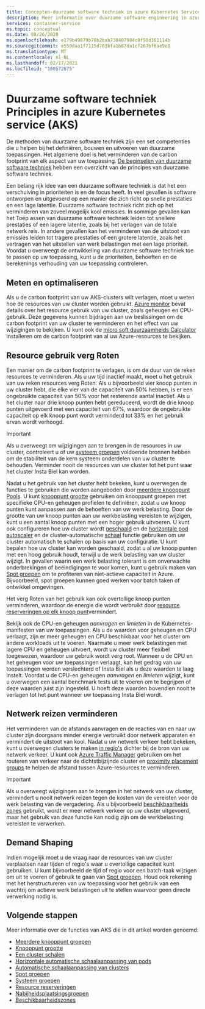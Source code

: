 ```yaml
---
title: Concepten-duurzame software techniek in azure Kubernetes Services (AKS)
description: Meer informatie over duurzame software engineering in azure Kubernetes service (AKS).
services: container-service
ms.topic: conceptual
ms.date: 08/26/2020
ms.openlocfilehash: e179b49879b78b2bab738407984c0f50d161114b
ms.sourcegitcommit: e559daa1f7115d703bfa1b87da1cf267bf6ae9e8
ms.translationtype: MT
ms.contentlocale: nl-NL
ms.lasthandoff: 02/17/2021
ms.locfileid: "100572675"
---
```

# <a name="sustainable-software-engineering-principles-in-azure-kubernetes-service-aks"></a>Duurzame software techniek Principles in azure Kubernetes service (AKS)

De methoden van duurzame software techniek zijn een set competenties die u helpen bij het definiëren, bouwen en uitvoeren van duurzame toepassingen. Het algemene doel is het verminderen van de carbon footprint van elk aspect van uw toepassing. [De beginselen van duurzame software techniek][principles-sse] hebben een overzicht van de principes van duurzame software techniek.

Een belang rijk idee van een duurzame software techniek is dat het een verschuiving in prioriteiten is en de focus heeft. In veel gevallen is software ontworpen en uitgevoerd op een manier die zich richt op snelle prestaties en een lage latentie. Duurzame software techniek richt zich op het verminderen van zoveel mogelijk kool emissies. In sommige gevallen kan het Toep assen van duurzame software techniek leiden tot snellere prestaties of een lagere latentie, zoals bij het verlagen van de totale netwerk reis. In andere gevallen kan het verminderen van de uitstoot van emissies leiden tot tragere prestaties of een grotere latentie, zoals het vertragen van het uitstellen van werk belastingen met een lage prioriteit. Voordat u overweegt de ontwikkeling van duurzame software techniek toe te passen op uw toepassing, kunt u de prioriteiten, behoeften en de berekenings verhouding van uw toepassing controleren.

## <a name="measure-and-optimize"></a>Meten en optimaliseren

Als u de carbon footprint van uw AKS-clusters wilt verlagen, moet u weten hoe de resources van uw cluster worden gebruikt. [Azure monitor][azure-monitor] bevat details over het resource gebruik van uw cluster, zoals geheugen en CPU-gebruik. Deze gegevens kunnen bijdragen aan uw beslissingen om de carbon footprint van uw cluster te verminderen en het effect van uw wijzigingen te bekijken. U kunt ook de [micro soft duurzaamheids Calculator][sustainability-calculator] installeren om de carbon footprint van al uw Azure-resources te bekijken.

## <a name="increase-resource-utilization"></a>Resource gebruik verg Roten

Een manier om de carbon footprint te verlagen, is om de duur van de reken resources te verminderen. Als u uw tijd inactief maakt, moet u het gebruik van uw reken resources verg Roten. Als u bijvoorbeeld vier knoop punten in uw cluster hebt, die elke vier van de capaciteit van 50% hebben, is er een ongebruikte capaciteit van 50% voor het resterende aantal inactief. Als u het cluster naar drie knoop punten hebt gereduceerd, wordt de drie knoop punten uitgevoerd met een capaciteit van 67%, waardoor de ongebruikte capaciteit op elk knoop punt wordt verminderd tot 33% en het gebruik ervan wordt verhoogd.

> [!IMPORTANT]
> Als u overweegt om wijzigingen aan te brengen in de resources in uw cluster, controleert u of uw [systeem groepen][system-pools] voldoende bronnen hebben om de stabiliteit van de kern systeem onderdelen van uw cluster te behouden. Verminder nooit de resources van uw cluster tot het punt waar het cluster Insta Biel kan worden.

Nadat u het gebruik van het cluster hebt bekeken, kunt u overwegen de functies te gebruiken die worden aangeboden door [meerdere knooppunt Pools][multiple-node-pools]. U kunt [knooppunt grootte][node-sizing] gebruiken om knooppunt groepen met specifieke CPU-en geheugen profielen te definiëren, zodat u uw knoop punten kunt aanpassen aan de behoeften van uw werk belasting. Door de grootte van uw knoop punten aan uw werkbelasting vereisten te wijzigen, kunt u een aantal knoop punten met een hoger gebruik uitvoeren. U kunt ook configureren hoe uw cluster wordt [geschaald][scale] en de [horizontale pod autoscaler][scale-horizontal] en de cluster-automatische [schaal][scale-auto] functie gebruiken om uw cluster automatisch te schalen op basis van uw configuratie. U kunt bepalen hoe uw cluster kan worden geschaald, zodat u al uw knoop punten met een hoog gebruik houdt, terwijl u de werk belasting van uw cluster wijzigt. In gevallen waarin een werk belasting tolerant is om onverwachte onderbrekingen of beëindigingen te voor komen, kunt u gebruik maken van [Spot groepen][spot-pools] om te profiteren van niet-actieve capaciteit in Azure. Bijvoorbeeld, spot groepen kunnen goed werken voor batch taken of ontwikkel omgevingen.

Het verg Roten van het gebruik kan ook overtollige knoop punten verminderen, waardoor de energie die wordt verbruikt door [resource reserveringen op elk knoop punt][resource-reservations]vermindert.

Bekijk ook de CPU-en geheugen *aanvragen* en *limieten* in de Kubernetes-manifesten van uw toepassingen. Als u de waarden voor geheugen en CPU verlaagt, zijn er meer geheugen en CPU beschikbaar voor het cluster om andere workloads uit te voeren. Naarmate u meer werk belastingen met lagere CPU en geheugen uitvoert, wordt uw cluster meer flexibel toegewezen, waardoor uw gebruik wordt verg root. Wanneer u de CPU en het geheugen voor uw toepassingen verlaagt, kan het gedrag van uw toepassingen worden verslechterd of Insta Biel als u deze waarden te laag instelt. Voordat u de CPU-en geheugen *aanvragen* en *limieten* wijzigt, kunt u overwegen een aantal benchmark tests uit te voeren om te begrijpen of deze waarden juist zijn ingesteld. U hoeft deze waarden bovendien nooit te verlagen tot het punt wanneer uw toepassing Insta Biel wordt.

## <a name="reduce-network-travel"></a>Netwerk reizen verminderen

Het verminderen van de afstands aanvragen en de reacties van en naar uw cluster zijn doorgaans minder energie verbruikt door netwerk apparaten en vermindert de uitstoot van kool. Nadat u uw netwerk verkeer hebt bekeken, kunt u overwegen clusters te maken [in regio's][regions] dichter bij de bron van uw netwerk verkeer. U kunt ook [Azure Traffic Manager][azure-traffic-manager] gebruiken om het routeren van verkeer naar de dichtstbijzijnde cluster en [proximity placement groups][proiximity-placement-groups] te helpen de afstand tussen Azure-resources te verminderen.

> [!IMPORTANT]
> Als u overweegt wijzigingen aan te brengen in het netwerk van uw cluster, vermindert u nooit netwerk reizen tegen de kosten van de vereisten voor de werk belasting van de vergadering. Als u bijvoorbeeld [beschikbaarheids zones][availability-zones] gebruikt, wordt er meer netwerk verkeer op uw cluster uitgevoerd, maar het gebruik van deze functie kan nodig zijn om de werkbelasting vereisten te verwerken.

## <a name="demand-shaping"></a>Demand Shaping

Indien mogelijk moet u de vraag naar de resources van uw cluster verplaatsen naar tijden of regio's waar u overtollige capaciteit kunt gebruiken. U kunt bijvoorbeeld de tijd of regio voor een batch-taak wijzigen om uit te voeren of gebruik te gaan van [Spot groepen][spot-pools]. Houd ook rekening met het herstructureren van uw toepassing voor het gebruik van een wachtrij om actieve werk belastingen uit te stellen waarvoor geen directe verwerking nodig is.

## <a name="next-steps"></a>Volgende stappen

Meer informatie over de functies van AKS die in dit artikel worden genoemd:

* [Meerdere knooppunt groepen][multiple-node-pools]
* [Knooppunt grootte][node-sizing]
* [Een cluster schalen][scale]
* [Horizontale automatische schaalaanpassing van pods][scale-horizontal]
* [Automatische schaalaanpassing van clusters][scale-auto]
* [Spot groepen][spot-pools]
* [Systeem groepen][system-pools]
* [Resource reserveringen][resource-reservations]
* [Nabijheidsplaatsingsgroepen][proiximity-placement-groups]
* [Beschikbaarheidszones][availability-zones]

[availability-zones]: availability-zones.md
[azure-monitor]: ../azure-monitor/containers/container-insights-overview.md
[azure-traffic-manager]: ../traffic-manager/traffic-manager-overview.md
[proiximity-placement-groups]: reduce-latency-ppg.md
[regions]: faq.md#which-azure-regions-currently-provide-aks
[resource-reservations]: concepts-clusters-workloads.md#resource-reservations
[scale]: concepts-scale.md
[scale-auto]: concepts-scale.md#cluster-autoscaler
[scale-horizontal]: concepts-scale.md#horizontal-pod-autoscaler
[spot-pools]: spot-node-pool.md
[multiple-node-pools]: use-multiple-node-pools.md
[node-sizing]: use-multiple-node-pools.md#specify-a-vm-size-for-a-node-pool
[sustainability-calculator]: https://azure.microsoft.com/blog/microsoft-sustainability-calculator-helps-enterprises-analyze-the-carbon-emissions-of-their-it-infrastructure/
[system-pools]: use-system-pools.md
[principles-sse]: https://docs.microsoft.com/learn/modules/sustainable-software-engineering-overview/